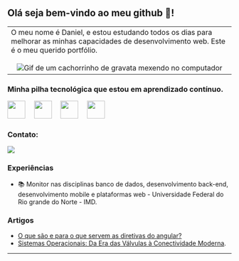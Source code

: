 ## Olá seja bem-vindo ao meu github 👋!

<p align="right">
<table width="100%">
<tr><td valign="top" width="50%">
  <span> O meu nome é Daniel, e estou estudando todos os dias para melhorar as minhas capacidades de desenvolvimento web. Este é o meu querido portfólio. </span>
  
<div align="center">
  <br>
  <img src="https://media1.giphy.com/media/3oKIPnAiaMCws8nOsE/giphy.gif?cid=6c09b952wk2a03vmdltp3m44641g559i6b7zgqdtjkjlne58&ep=v1_gifs_search&rid=giphy.gif&ct=g" alt="Gif de um cachorrinho de gravata mexendo no computador">
</div>

</td></tr>
</table>
</p>


### Minha pilha tecnológica que estou em aprendizado contínuo.
  <div>
    <img src="https://cdn.jsdelivr.net/gh/devicons/devicon/icons/java/java-original.svg" width="40" height="40" />
    &nbsp;
    &nbsp;
    <img src="https://cdn.jsdelivr.net/gh/devicons/devicon/icons/angularjs/angularjs-plain.svg" width="40" height="40" />
    &nbsp;
    &nbsp;
    <img src="https://cdn.jsdelivr.net/gh/devicons/devicon/icons/git/git-original-wordmark.svg" width="40" height="40" />
    &nbsp;
    &nbsp;
    <img src="https://cdn.jsdelivr.net/gh/devicons/devicon/icons/linux/linux-original.svg" width="40" height="40" />
    &nbsp;
  </div>

### Contato:
  <a href="https://www.linkedin.com/in/alves-daniel-nascimento/" target="_blank"><img src="https://img.shields.io/badge/-LinkedIn-%230077B5?style=for-the-badge&logo=linkedin&logoColor=white" target="_blank"></a> 


### Experiências

- 📚 Monitor nas disciplinas banco de dados, desenvolvimento back-end, desenvolvimento mobile e plataformas web - Universidade Federal do Rio grande do Norte - IMD.


### Artigos

- [O que são e para o que servem as diretivas do angular?](https://www.tabnews.com.br/danielxlves/o-que-sao-e-para-o-que-servem-as-diretivas-do-angular)
- [Sistemas Operacionais: Da Era das Válvulas à Conectividade Moderna](https://dio.me/articles/sistemas-operacionais-da-era-das-valvulas-a-conectividade-moderna).

<hr>
